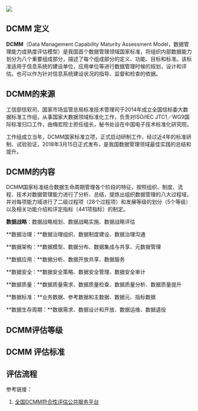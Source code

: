 ![](/i/fc948099-07f7-4098-8869-1c33f5dd4ca8.jpg)

## DCMM 定义
**DCMM**（Data Management Capability Maturity Assessment Model，数据管理能力成熟度评估模型）是我国首个数据管理领域国家标准，将组织内部数据能力划分为八个重要组成部分，描述了每个组成部分的定义、功能、目标和标准。该标准适用于信息系统的建设单位，应用单位等进行数据管理时候的规划，设计和评估。也可以作为针对信息系统建设状况的指导、监督和检查的依据。

## **DCMM的来源**

工信部信软司、国家市场监管总局标准技术管理司于2014年成立全国信标委大数据标准工作组，从事国家大数据领域标准化工作，负责对ISO/IEC JTC1／WG9国际标准归口工作，由梅宏院士担任组长，秘书处设在中国电子技术标准化研究院。

工作组成立当年，DCMM国家标准立项，正式启动研制工作，经过近4年的标准研制、试验验证，2018年3月15日正式发布，是我国数据管理领域最佳实践的总结和提升。

## **DCMM的内容**

DCMM国家标准结合数据生命周期管理各个阶段的特征，按照组织、制度、流程、技术对数据管理能力进行了分析、总结，提炼出组织数据管理的八大过程域，并对每项能力域进行了二级过程项（28个过程项）和发展等级的划分（5个等级）以及相关功能介绍和评定指标（441项指标）的制定。


**数据战略**：数据战略规划、数据战略实施、数据战略评估

**数据治理：**数据治理组织、数据制度建设、数据治理沟通

**数据架构：**数据模型、数据分布、数据集成与共享、元数据管理

**数据应用：**数据分析、数据开放共享、数据服务

**数据安全：**数据安全策略、数据安全管理、数据安全审计

**数据质量：**数据质量需求、数据质量检查、数据质量分析、数据质量提升

**数据标准：**业务数据、参考数据和主数据、数据元、指标数据

**数据生存周期：**数据需求、数据设计和开放、数据运维、数据退役

## DCMM评估等级

## DCMM 评估标准

## 评估流程


参考链接：

1. [全国DCMM符合性评估公共服务平台](http://118.178.232.90:8999/DCMMbzjs/index.jhtml)

